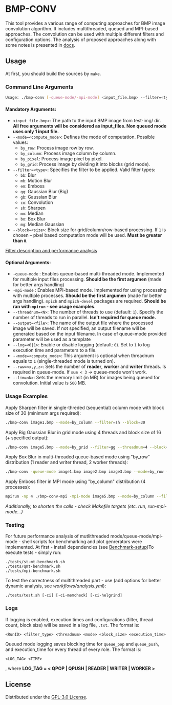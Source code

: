 # BMP-CONV

This tool provides a various range of computing approaches for BMP image convolution algorithm. It includes multithreaded, queued and MPI-based approaches. The convolution can be used with multiple different filters and configuration options. The analysis of proposed approaches along with some notes is presented in [docs](https://github.com/qrutyy/bmp-conv/tree/main/docs).

## Usage
At first, you should build the sources by `make`.

### Command Line Arguments

```bash
Usage: ./bmp-conv [-queue-mode/-mpi-mode] <input_file.bmp> --filter=<type> [--threadnum=<N>] [--mode=<compute_mode>] [--block=<size>] [--output=<file>] [--log=<N>]
```

#### Mandatory Arguments:
- `<input_file.bmp>`: The path to the input BMP image from test-img/ dir.  **All free arguments will be considered as input_files. Non queued mode uses only 1 input file.**
- `--mode=<compute_mode>`: Defines the mode of computation. Possible values:
  - `by_row`: Process image row by row.
  - `by_column`: Process image column by column.
  - `by_pixel`: Process image pixel by pixel.
  - `by_grid`: Process image by dividing it into blocks (grid mode).
- `--filter=<type>`: Specifies the filter to be applied. Valid filter types:
  - `bb`: Blur
  - `mb`: Motion Blur
  - `em`: Emboss
  - `gg`: Gaussian Blur (Big)
  - `gb`: Gaussian Blur
  - `co`: Convolution
  - `sh`: Sharpen
  - `mm`: Median
  - `bo`: Box Blur
  - `mg`: Median Gaussian
- `--block=<size>`: Block size for grid/column/row-based processing. If `1` is chosen – pixel based computation mode will be used. **Must be greater than `0`**.

[Filter description and performance analysis](https://github.com/qrutyy/bmp-conv/blob/main/MT-mode-analysis.md)

#### Optional Arguments:
- `-queue-mode` : Enables queue-based multi-threaded mode. Implemented for multiple input files processing. **Should be the first argumen** (made for better args handling)
- `-mpi-mode` : Enables MPI-based mode. Implemented for using processing with multiple processes. **Should be the first argumen** (made for better args handling). `mpich` and `mpich-devel` packages are required. **Should be ran with `mpirun` - see usage examples**.
- `--threadnum=<N>`: The number of threads to use (default: `1`). Specify the number of threads to run in parallel. **Isn't required for queue mode.**
- `--output=<file>`: The name of the output file where the processed image will be saved. If not specified, an output filename will be generated based on the input filename. In case of queue-mode provided parameter will be used as a template
- `--log=<0|1>`: Enable or disable logging (default: `0`). Set to `1` to log execution time and parameters to a file.
- `--mode=<compute_mode>`: This argument is optional when threadnum equals to `1` (single-threaded mode is turned on).
- `--rww=<x,y,z>`: Sets the number of **reader**, **worker** and **writer** threads. Is required in queue-mode. If `sum < 3` -> queue-mode won't work.  
- `--lim=<N>`: Sets the memory limit (in MB) for images being queued for convolution. Initial value is `500` MB. 

### Usage Examples

Apply Sharpen filter in single-threded (sequential) column mode with block size of 30 (minimum args required):
```bash
./bmp-conv image1.bmp --mode=by_column --filter=sh --block=30
```

Apply Big Gaussian Blur in grid mode using 4 threads and block size of 16 (+ specified output):
```bash
./bmp-conv image5.bmp --mode=by_grid --filter=gg --threadnum=4 --block=16 --output=output.bmp
```

Apply Box Blur in multi-threaded queue-based mode using "by_row" distribution (1 reader and writer thread, 2 worker threads): 
```bash
./bmp-conv -queue-mode image1.bmp image2.bmp image3.bmp --mode=by_row --filter=bb --block=5 --rww=1,2,1
```

Apply Emboss filter in MPI mode using "by_column" distribution (4 processes):
```bash
mpirun -np 4 ./bmp-conv-mpi -mpi-mode image5.bmp --mode=by_column --filter=em --block=5 
```

*Additionally, to shorten the calls - check Makefile targets (etc. run, run-mpi-mode...)*

### Testing
For future performance analysis of mutlithreaded mode/queue-mode/mpi-mode - shell scripts for benchmarking and plot genrerators were implemented. At first - install dependencies (see [Benchmark-setup](https://github.com/qrutyy/bmp-conv/blob/main/Benchmark-setup.md))To execute tests - simply run:
```
./tests/st-mt-benchmark.sh
./tests/qmt-benchmark.sh
./tests/mpi-benchmark.sh
``` 

To test the correctness of multithreaded part - use (add options for better dynamic analysis, see *workflows/analysis.yml*):
```
./tests/test.sh [-ci] [-ci-memcheck] [-ci-helgrind]
```

### Logs
If logging is enabled, execution times and configurations (filter, thread count, block size) will be saved in a log file, `.txt`. The format is:
```
<RunID> <filter_type> <threadnum> <mode> <block_size> <execution_time>
```
Queued mode logging saves blocking time for `queue_pop` and `queue_push`, and execution_time for every thread of every role. The format is:
```
<LOG_TAG> <TIME>
```
, where **LOG_TAG = < QPOP | QPUSH | READER | WRITER | WORKER >**
## License

Distributed under the [GPL-3.0 License](https://github.com/qrutyy/bmp-conv/blob/main/LICENSE). 

